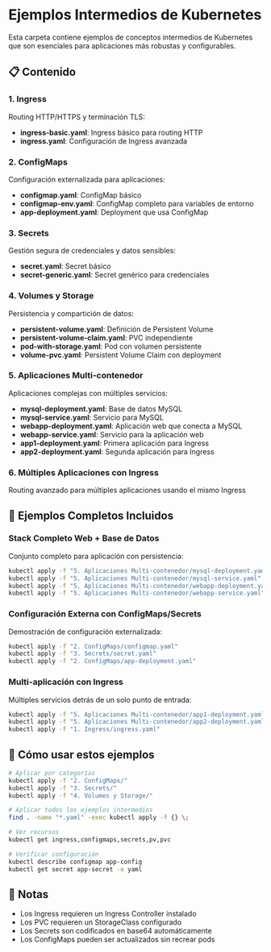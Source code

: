 # Ejemplos Intermedios de Kubernetes

Esta carpeta contiene ejemplos de conceptos intermedios de Kubernetes que son esenciales para aplicaciones más robustas y configurables.

## 📋 Contenido

### 1. Ingress
Routing HTTP/HTTPS y terminación TLS:
- **ingress-basic.yaml**: Ingress básico para routing HTTP
- **ingress.yaml**: Configuración de Ingress avanzada

### 2. ConfigMaps
Configuración externalizada para aplicaciones:
- **configmap.yaml**: ConfigMap básico
- **configmap-env.yaml**: ConfigMap completo para variables de entorno
- **app-deployment.yaml**: Deployment que usa ConfigMap

### 3. Secrets
Gestión segura de credenciales y datos sensibles:
- **secret.yaml**: Secret básico
- **secret-generic.yaml**: Secret genérico para credenciales

### 4. Volumes y Storage
Persistencia y compartición de datos:
- **persistent-volume.yaml**: Definición de Persistent Volume
- **persistent-volume-claim.yaml**: PVC independiente
- **pod-with-storage.yaml**: Pod con volumen persistente
- **volume-pvc.yaml**: Persistent Volume Claim con deployment

### 5. Aplicaciones Multi-contenedor
Aplicaciones complejas con múltiples servicios:
- **mysql-deployment.yaml**: Base de datos MySQL
- **mysql-service.yaml**: Servicio para MySQL
- **webapp-deployment.yaml**: Aplicación web que conecta a MySQL
- **webapp-service.yaml**: Servicio para la aplicación web
- **app1-deployment.yaml**: Primera aplicación para Ingress
- **app2-deployment.yaml**: Segunda aplicación para Ingress

### 6. Múltiples Aplicaciones con Ingress
Routing avanzado para múltiples aplicaciones usando el mismo Ingress

## 🎯 Ejemplos Completos Incluidos

### Stack Completo Web + Base de Datos
Conjunto completo para aplicación con persistencia:
```bash
kubectl apply -f "5. Aplicaciones Multi-contenedor/mysql-deployment.yaml"
kubectl apply -f "5. Aplicaciones Multi-contenedor/mysql-service.yaml"
kubectl apply -f "5. Aplicaciones Multi-contenedor/webapp-deployment.yaml"
kubectl apply -f "5. Aplicaciones Multi-contenedor/webapp-service.yaml"
```

### Configuración Externa con ConfigMaps/Secrets
Demostración de configuración externalizada:
```bash
kubectl apply -f "2. ConfigMaps/configmap.yaml"
kubectl apply -f "3. Secrets/secret.yaml"
kubectl apply -f "2. ConfigMaps/app-deployment.yaml"
```

### Multi-aplicación con Ingress
Múltiples servicios detrás de un solo punto de entrada:
```bash
kubectl apply -f "5. Aplicaciones Multi-contenedor/app1-deployment.yaml"
kubectl apply -f "5. Aplicaciones Multi-contenedor/app2-deployment.yaml"
kubectl apply -f "1. Ingress/ingress.yaml"
```

## 🚀 Cómo usar estos ejemplos

```bash
# Aplicar por categorías
kubectl apply -f "2. ConfigMaps/"
kubectl apply -f "3. Secrets/"
kubectl apply -f "4. Volumes y Storage/"

# Aplicar todos los ejemplos intermedios
find . -name "*.yaml" -exec kubectl apply -f {} \;

# Ver recursos
kubectl get ingress,configmaps,secrets,pv,pvc

# Verificar configuración
kubectl describe configmap app-config
kubectl get secret app-secret -o yaml
```

## 📝 Notas

- Los Ingress requieren un Ingress Controller instalado
- Los PVC requieren un StorageClass configurado
- Los Secrets son codificados en base64 automáticamente
- Los ConfigMaps pueden ser actualizados sin recrear pods
